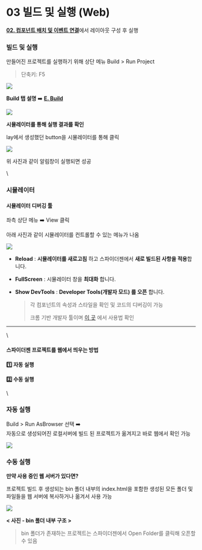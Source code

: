 # 03  빌드 및 실행 (Web)

[**02. 컴포넌트 배치 및 이벤트 연결**](02.md)에서 레이아웃 구성 후 실행

### 빌드 및 실행

만들어진 프로젝트를 실행하기 위해 상단 메뉴 Build > Run Project

> 단축키: F5

![](https://wikidocs.net/images/page/276221/run.png)

**Build 탭 설명** ➡️ [**E. Build**](https://wikidocs.net/22816)

![](https://wikidocs.net/images/page/276221/result.png)

**시뮬레이터를 통해 실행 결과를 확인**

lay에서 생성했던 button을 시뮬레이터를 통해 클릭

![](https://wikidocs.net/images/page/276221/alert.png)

위 사진과 같이 알림창이 실행되면 성공

\


### 시뮬레이터

#### 시뮬레이터 디버깅 툴

좌측 상단 메뉴 ➡️ View 클릭

아래 사진과 같이 시뮬레이터를 컨트롤할 수 있는 메뉴가 나옴

![](https://wikidocs.net/images/page/276221/simul.png)

* **Reload** : **시뮬레이터를 새로고침** 하고 스파이더젠에서 **새로 빌드된 사항을 적용**합니다.
* **FullScreen** : 시뮬레이터 창을 **최대화** 합니다.
*   **Show DevTools** : **Developer Tools(개발자 모드) 를 오픈** 합니다.

    > 각 컴포넌트의 속성과 스타일을 확인 및 코드의 디버깅이 가능
    >
    > 크롬 기반 개발자 툴이며 [이 곳](https://developer.chrome.com/docs/devtools/open?hl=ko) 에서 사용법 확인

***

\


#### 스파이더젠 프로젝트를 웹에서 띄우는 방법

**1️⃣ 자동 실행**

**2️⃣ 수동 실행**

\


### 자동 실행

Build > Run AsBrowser 선택 ➡️\
자동으로 생성되어진 로컬서버에 빌드 된 프로젝트가 옮겨지고 바로 웹에서 확인 가능

![](https://wikidocs.net/images/page/276221/runBrowser.png)

### 수동 실행

**만약 사용 중인 웹 서버가 있다면?**

프로젝트 빌드 후 생성되는 bin 폴더 내부의 index.html을 포함한 생성된 모든 폴더 및 파일들을 웹 서버에 복사하거나 옮겨서 사용 가능

![](https://wikidocs.net/images/page/276221/bin.png)

**< 사진 - bin 폴더 내부 구조 >**

> bin 폴더가 존재하는 프로젝트는 스파이더젠에서 Open Folder를 클릭해 오픈할 수 있음
